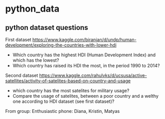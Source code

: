 # python_data
## python dataset questions

First dataset
https://www.kaggle.com/biranjan/d/undp/human-development/exploring-the-countries-with-lower-hdi
*	Which country has the highest HDI (Human Development Index) and which has the lowest? 
* Which country has raised its HDI the most, in the period 1990 to 2014?

Second dataset
https://www.kaggle.com/rahulvks/d/ucsusa/active-satellites/activity-of-satelites-based-on-country-and-usage
* which country has the most satelites for military usage?
* Compare the usage of satelites, between a poor country and a welthy one according to HDI dataset (see first dataset)?

From group: Enthusiastic phone: Diana, Kristin, Matyas


